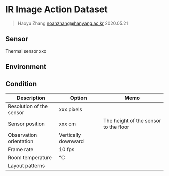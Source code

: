 # IR Image Action Dataset
> Haoyu Zhang
> noahzhang@hanyang.ac.kr
> 2020.05.21

## Sensor
Thermal sensor xxx

## Environment



## Condition
| Description              | Option              | Memo                                  |
| ------------------------ | ------------------- | ------------------------------------- |
| Resolution of the sensor | xxx pixels          |                                       |
| Sensor position          | xxx cm              | The height of the sensor to the floor |
| Observation orientation  | Vertically downward |                                       |
| Frame rate               | 10 fps              |                                       |
| Room temperature         | °C                  |                                       |
| Layout patterns          |                     |                                       |

